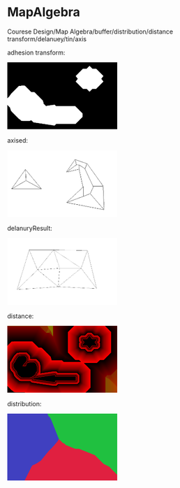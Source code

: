 # MapAlgebra
Courese Design/Map Algebra/buffer/distribution/distance transform/delanuey/tin/axis

adhesion transform:

<img src="https://github.com/silverbullet1472/MapAlgebra/blob/master/pic/adhesionTransformed.bmp" width=50%>

axised:

<img src="https://github.com/silverbullet1472/MapAlgebra/blob/master/pic/axised.bmp" width=50%>

delanuryResult:

<img src="https://github.com/silverbullet1472/MapAlgebra/blob/master/pic/delanuryResult.bmp" width=50%>

distance:

<img src="https://github.com/silverbullet1472/MapAlgebra/blob/master/pic/distance.bmp" width=50%>

distribution:

<img src="https://github.com/silverbullet1472/MapAlgebra/blob/master/pic/distribution.bmp" width=50%>
